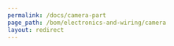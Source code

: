 ```yaml
---
permalink: /docs/camera-part
page_path: /bom/electronics-and-wiring/camera
layout: redirect
---
```


